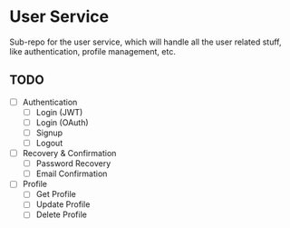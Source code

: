 # User Service

Sub-repo for the user service, which will handle all the user related stuff, like authentication, profile management, etc.

## TODO

- [ ] Authentication
    - [ ] Login (JWT)
    - [ ] Login (OAuth)
    - [ ] Signup
    - [ ] Logout
- [ ] Recovery & Confirmation
    - [ ] Password Recovery
    - [ ] Email Confirmation
- [ ] Profile 
    - [ ] Get Profile
    - [ ] Update Profile
    - [ ] Delete Profile
